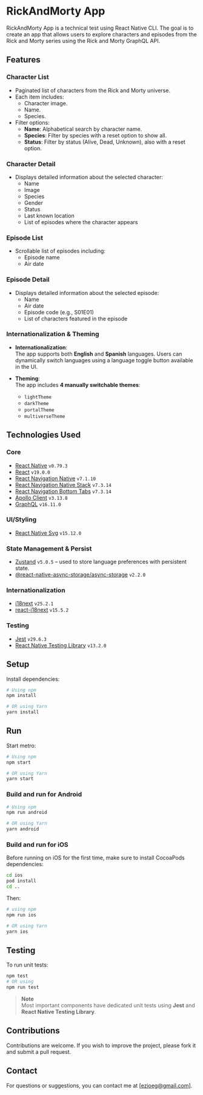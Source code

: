 # RickAndMorty App
RickAndMorty App is a technical test using React Native CLI. The goal is to create an app that allows users to explore characters and episodes from the Rick and Morty series using the Rick and Morty GraphQL API.

## Features

### Character List

- Paginated list of characters from the Rick and Morty universe.
- Each item includes:
  - Character image.
  - Name.
  - Species.
- Filter options:
  - **Name**: Alphabetical search by character name.
  - **Species**: Filter by species with a reset option to show all.
  - **Status**: Filter by status (Alive, Dead, Unknown), also with a reset option.

### Character Detail

- Displays detailed information about the selected character:
  - Name
  - Image
  - Species
  - Gender
  - Status
  - Last known location
  - List of episodes where the character appears

### Episode List

- Scrollable list of episodes including:
  - Episode name
  - Air date

### Episode Detail

- Displays detailed information about the selected episode:
  - Name
  - Air date
  - Episode code (e.g., S01E01)
  - List of characters featured in the episode

### Internationalization & Theming

- **Internationalization**:  
  The app supports both **English** and **Spanish** languages. Users can dynamically switch languages using a language toggle button available in the UI.
  
- **Theming**:  
  The app includes **4 manually switchable themes**:
  - `lightTheme`
  - `darkTheme`
  - `portalTheme`
  - `multiverseTheme`

## Technologies Used
### Core
- [React Native](https://reactnative.dev/) `v0.79.3`
- [React](https://reactjs.org/) `v19.0.0`
- [React Navigation Native](https://reactnavigation.org/docs/getting-started) `v7.1.10`
- [React Navigation Native Stack](https://reactnavigation.org/docs/native-stack-navigator) `v7.3.14`
- [React Navigation Bottom Tabs](https://reactnavigation.org/docs/bottom-tab-navigator) `v7.3.14`
- [Apollo Client](https://www.apollographql.com/docs/react/) `v3.13.8`
- [GraphQL](https://graphql.org/) `v16.11.0`

### UI/Styling
- [React Native Svg](https://github.com/react-native-svg/react-native-svg) `v15.12.0`

### State Management & Persist
- [Zustand](https://github.com/pmndrs/zustand) `v5.0.5` – used to store language preferences with persistent state.
- [@react-native-async-storage/async-storage](https://github.com/react-native-async-storage/async-storage) `v2.2.0`

### Internationalization
- [i18next](https://www.i18next.com/) `v25.2.1`
- [react-i18next](https://react.i18next.com/) `v15.5.2`

### Testing
- [Jest](https://jestjs.io/) `v29.6.3`
- [React Native Testing Library](https://callstack.github.io/react-native-testing-library/) `v13.2.0`

## Setup
Install dependencies:
```bash
# Using npm
npm install

# OR using Yarn
yarn install
   ```

## Run
Start metro:
```sh
# Using npm
npm start

# OR using Yarn
yarn start
```

### Build and run for Android

```sh
# Using npm
npm run android

# OR using Yarn
yarn android
```

### Build and run for iOS
Before running on iOS for the first time, make sure to install CocoaPods dependencies:
```bash
cd ios
pod install
cd ..
```

Then:
```bash
# using npm
npm run ios

# OR using Yarn
yarn ios
```

## Testing
To run unit tests:

```bash
npm test
# OR using
npm run test
```
> **Note**  
> Most important components have dedicated unit tests using **Jest** and **React Native Testing Library**.

## Contributions
Contributions are welcome. If you wish to improve the project, please fork it and submit a pull request.

## Contact
For questions or suggestions, you can contact me at [ezioeg@gmail.com].

